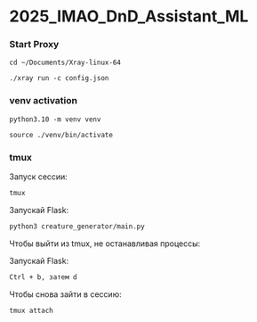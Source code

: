 # 2025_IMAO_DnD_Assistant_ML

### Start Proxy

```
cd ~/Documents/Xray-linux-64
```

```
./xray run -c config.json
```

### venv activation 

```
python3.10 -m venv venv
```

```
source ./venv/bin/activate
``` 

### tmux

Запуск сессии:

 ```bash
tmux
``` 

Запускай Flask:
 ```bash
python3 creature_generator/main.py
``` 

Чтобы выйти из tmux, не останавливая процессы:

Запускай Flask:
 ```bash
Ctrl + b, затем d
``` 

Чтобы снова зайти в сессию:

 ```bash
tmux attach
``` 

